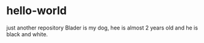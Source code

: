 # hello-world
just another repository
Blader is my dog, hee is almost 2 years old and he is black and white.
